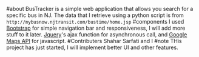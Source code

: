 #about
BusTracker is a simple web application that allows you search for a specific bus in NJ. The data that I retrieve using a python script is from `http://mybusnow.njtransit.com/bustime/home.jsp`
#components
I used [Bootstrap](https://github.com/twbs/bootstrap) for simple navigation bar and responsiveness, I will add more stuff to it later. [Jquery](http://api.jquery.com/)'s ajax function for asynchronous call, and [Google Maps API](https://developers.google.com/maps/documentation/javascript/) for javascript.
#Contributers
Shahar Sarfati and I
#note
THis project has just started, I will implement better UI and other features.
